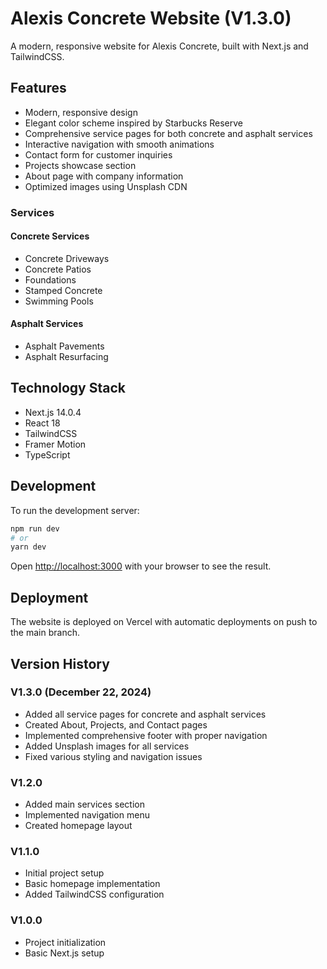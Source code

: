 # Alexis Concrete Website (V1.3.0)

A modern, responsive website for Alexis Concrete, built with Next.js and TailwindCSS.

## Features

- Modern, responsive design
- Elegant color scheme inspired by Starbucks Reserve
- Comprehensive service pages for both concrete and asphalt services
- Interactive navigation with smooth animations
- Contact form for customer inquiries
- Projects showcase section
- About page with company information
- Optimized images using Unsplash CDN

### Services

#### Concrete Services
- Concrete Driveways
- Concrete Patios
- Foundations
- Stamped Concrete
- Swimming Pools

#### Asphalt Services
- Asphalt Pavements
- Asphalt Resurfacing

## Technology Stack

- Next.js 14.0.4
- React 18
- TailwindCSS
- Framer Motion
- TypeScript

## Development

To run the development server:

```bash
npm run dev
# or
yarn dev
```

Open [http://localhost:3000](http://localhost:3000) with your browser to see the result.

## Deployment

The website is deployed on Vercel with automatic deployments on push to the main branch.

## Version History

### V1.3.0 (December 22, 2024)
- Added all service pages for concrete and asphalt services
- Created About, Projects, and Contact pages
- Implemented comprehensive footer with proper navigation
- Added Unsplash images for all services
- Fixed various styling and navigation issues

### V1.2.0
- Added main services section
- Implemented navigation menu
- Created homepage layout

### V1.1.0
- Initial project setup
- Basic homepage implementation
- Added TailwindCSS configuration

### V1.0.0
- Project initialization
- Basic Next.js setup
